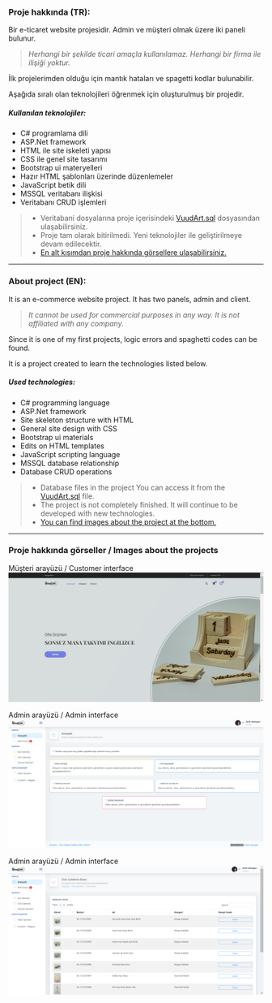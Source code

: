 ### Proje hakkında (TR):
Bir e-ticaret website projesidir.
Admin ve müşteri olmak üzere iki paneli bulunur.
>*Herhangi bir şekilde ticari amaçla kullanılamaz.
Herhangi bir firma ile ilişiği yoktur.*

İlk projelerimden olduğu için mantık hataları ve spagetti kodlar bulunabilir.

Aşağıda sıralı olan teknolojileri öğrenmek için oluşturulmuş bir projedir.

##### Kullanılan teknolojiler:
- C# programlama dili
- ASP.Net framework
- HTML ile site iskeleti yapısı
- CSS ile genel site tasarımı
- Bootstrap ui materyelleri 
- Hazır HTML şablonları üzerinde düzenlemeler
- JavaScript betik dili
- MSSQL veritabanı ilişkisi
- Veritabanı CRUD işlemleri

>- Veritabani dosyalarına proje içerisindeki
<a href="https://github.com/salihakdogan/vuudart_website/blob/master/VuudArt.sql">VuudArt.sql</a> dosyasından ulaşabilirsiniz.
>- Proje tam olarak bitirilmedi. Yeni teknolojiler ile geliştirilmeye devam edilecektir.
>- [En alt kısımdan proje hakkında görsellere ulaşabilirsiniz.](#images)
---

### About project (EN):
It is an e-commerce website project.
It has two panels, admin and client.
>*It cannot be used for commercial purposes in any way.
It is not affiliated with any company.*

Since it is one of my first projects, logic errors and spaghetti codes can be found.

It is a project created to learn the technologies listed below.

##### Used technologies:
- C# programming language
- ASP.Net framework
- Site skeleton structure with HTML
- General site design with CSS
- Bootstrap ui materials
- Edits on HTML templates
- JavaScript scripting language
- MSSQL database relationship
- Database CRUD operations

>- Database files in the project
You can access it from the <a href="https://github.com/salihakdogan/vuudart_website/blob/master/VuudArt.sql">VuudArt.sql</a> file.
>- The project is not completely finished. It will continue to be developed with new technologies.
>- [You can find images about the project at the bottom.](#images)
---
<h3 id="images">Proje hakkında görseller / Images about the projects</h5>

Müşteri arayüzü / Customer interface
![1](1.png)

Admin arayüzü / Admin interface
![3](3.png)

Admin arayüzü / Admin interface
![4](4.png)